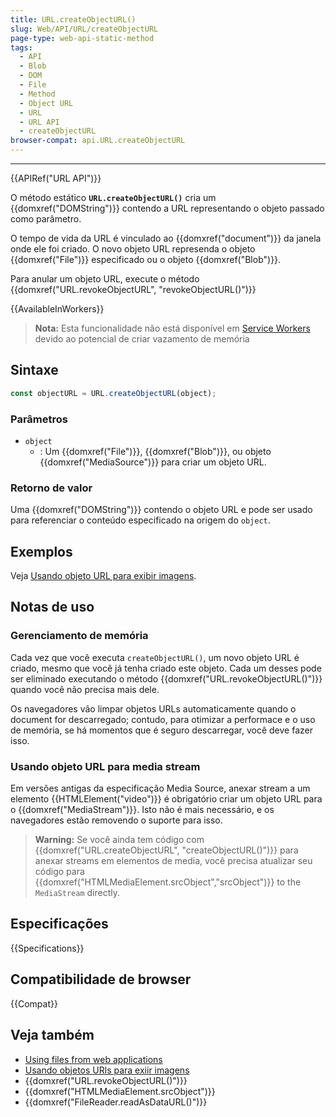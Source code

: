 ```yaml
---
title: URL.createObjectURL()
slug: Web/API/URL/createObjectURL
page-type: web-api-static-method
tags:
  - API
  - Blob
  - DOM
  - File
  - Method
  - Object URL
  - URL
  - URL API
  - createObjectURL
browser-compat: api.URL.createObjectURL
---
```

---

{{APIRef("URL API")}}

O método estático **`URL.createObjectURL()`** cria um {{domxref("DOMString")}} contendo a URL representando o objeto passado como parâmetro.

O tempo de vida da URL é vinculado ao {{domxref("document")}} da janela onde ele foi criado. O novo objeto URL represenda o objeto {{domxref("File")}} especificado ou o objeto {{domxref("Blob")}}.

Para anular um objeto URL, execute o método {{domxref("URL.revokeObjectURL", "revokeObjectURL()")}}

{{AvailableInWorkers}}

> **Nota:** Esta funcionalidade não está disponível em [Service Workers](/pt-BR/docs/Web/API/Service_Worker_API) devido ao potencial de criar vazamento de memória

## Sintaxe

```js
const objectURL = URL.createObjectURL(object);
```

### Parâmetros

- `object`
  - : Um {{domxref("File")}}, {{domxref("Blob")}}, ou objeto {{domxref("MediaSource")}} para criar um objeto URL.

### Retorno de valor

Uma {{domxref("DOMString")}} contendo o objeto URL e pode ser usado para referenciar o conteúdo especificado na origem do `object`.

## Exemplos

Veja [Usando objeto URL para exibir imagens](/pt-BR/docs/Web/API/File/Using_files_from_web_applications#example_using_object_urls_to_display_images).

## Notas de uso

### Gerenciamento de memória

Cada vez que você executa `createObjectURL()`, um novo objeto URL é criado, mesmo que você já tenha criado este objeto. Cada um desses pode ser eliminado executando o método {{domxref("URL.revokeObjectURL()")}} quando você não precisa mais dele.

Os navegadores vão limpar objetos URLs automaticamente quando o document for descarregado; contudo, para otimizar a performace e o uso de memória, se há momentos que é seguro descarregar, você deve fazer isso.

### Usando objeto URL para media stream

Em versões antigas da especificação Media Source, anexar stream a um elemento {{HTMLElement("video")}} é obrigatório criar um objeto URL para o {{domxref("MediaStream")}}. Isto não é mais necessário, e os navegadores estão removendo o suporte para isso.

> **Warning:** Se você ainda tem código com
> {{domxref("URL.createObjectURL", "createObjectURL()")}} para anexar streams em elementos
> de media, você precisa atualizar seu código para {{domxref("HTMLMediaElement.srcObject","srcObject")}} to the `MediaStream` directly.

## Especificações

{{Specifications}}

## Compatibilidade de browser

{{Compat}}

## Veja também

- [Using files from web applications](/en-US/docs/Web/API/File/Using_files_from_web_applications)
- [Usando objetos URls para exiir imagens](/en-US/docs/Web/API/File/Using_files_from_web_applications#example_using_object_urls_to_display_images)
- {{domxref("URL.revokeObjectURL()")}}
- {{domxref("HTMLMediaElement.srcObject")}}
- {{domxref("FileReader.readAsDataURL()")}}
